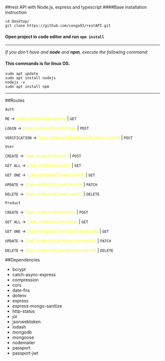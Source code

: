 ##rest API with Node.js, express and typescript
####Base installation instruction
  ```shell
  cd Desktop/
  git clone https://github.com/cenga93/restAPI.git
  ```
#### Open project in code editor and run `npm install`
***
_If you don't have and **node** and **npm**, execute the following command:_
#### This commands is for linux OS.
  ```shell
  sudo apt update
  sudo apt install nodejs
  nodejs -v
  sudo apt install npm
  ```
***
##Routes
  ```shell
  Auth
  ```

`ME` &#8594; <span style="color:yellow">{{api_endpoint}}auth/me</span> | `GET`

`LOGIN` &#8594; <span style="color:yellow">{{api_endpoint}}auth/login </span> | `POST`

`VERIFICATION` &#8594; <span style="color:yellow">{{api_endpoint}}auth/verification/:userId</span> | `POST`

  ```shell
  User
  ```
`CREATE` &#8594; <span style="color:yellow">{{api_endpoint}}user/</span> | `POST`

`GET ALL` &#8594; <span style="color:yellow">{{api_endpoint}}user/ </span> | `GET`

`GET ONE` &#8594; <span style="color:yellow">{{api_endpoint}}user/:userId</span> | `GET`

`UPDATE` &#8594; <span style="color:yellow">{{api_endpoint}}user/:userId</span> | `PATCH`

`DELETE` &#8594; <span style="color:yellow">{{api_endpoint}}user/:userId</span> | `DELETE`


  ```shell
  Product
  ```

`CREATE` &#8594; <span style="color:yellow">{{api_endpoint}}product/</span> | `POST`

`GET ALL` &#8594; <span style="color:yellow">{{api_endpoint}}product/ </span> | `GET`

`GET ONE` &#8594; <span style="color:yellow">{{api_endpoint}}product/:productId</span> | `GET`

`UPDATE` &#8594; <span style="color:yellow">{{api_endpoint}}product/:productId</span> | `PATCH`

`DELETE` &#8594; <span style="color:yellow">{{api_endpoint}}product/:productId</span> | `DELETE`

##Dependencies
* bcrypt
* catch-async-express
* compression
* cors
* date-fns
* dotenv
* express
* express-mongo-sanitize
* http-status
* joi
* jsonwebtoken
* lodash
* mongodb
* mongoose
* nodemailer
* passport
* passport-jwt